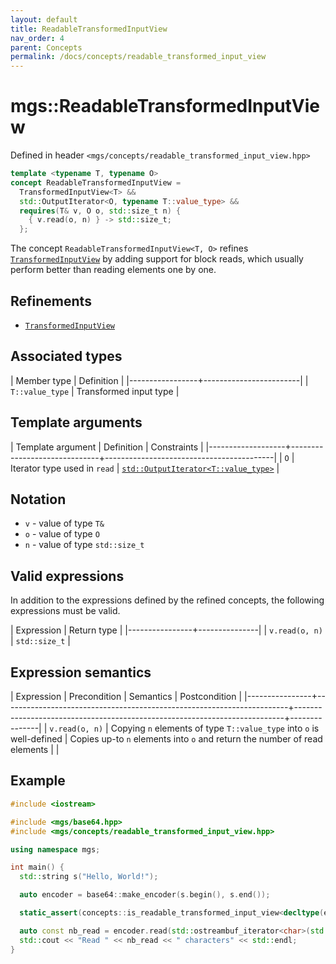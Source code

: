 ```yaml
---
layout: default
title: ReadableTransformedInputView
nav_order: 4
parent: Concepts
permalink: /docs/concepts/readable_transformed_input_view
---
```


# mgs::ReadableTransformedInputView

Defined in header `<mgs/concepts/readable_transformed_input_view.hpp>`

```cpp
template <typename T, typename O>
concept ReadableTransformedInputView =
  TransformedInputView<T> &&
  std::OutputIterator<O, typename T::value_type> &&
  requires(T& v, O o, std::size_t n) {
    { v.read(o, n) } -> std::size_t;
  };
```

The concept `ReadableTransformedInputView<T, O>` refines [`TransformedInputView`]() by adding support for block reads, which usually perform better than reading elements one by one.

## Refinements

* [`TransformedInputView`]()

## Associated types

| Member type     | Definition             |
|-----------------+------------------------|
| `T::value_type` | Transformed input type |

## Template arguments

| Template argument | Definition                   | Constraints                              |
|-------------------+------------------------------+------------------------------------------|
| `O`               | Iterator type used in `read` | [`std::OutputIterator<T::value_type>`]() |

## Notation

* `v` - value of type `T&`
* `o` - value of type `O`
* `n` - value of type `std::size_t`

## Valid expressions

In addition to the expressions defined by the refined concepts, the following expressions must be valid.

| Expression     | Return type   |
|----------------+---------------|
| `v.read(o, n)` | `std::size_t` |

## Expression semantics

| Expression     | Precondition                                                          | Semantics                                                                 | Postcondition |
|----------------+-----------------------------------------------------------------------+---------------------------------------------------------------------------+---------------|
| `v.read(o, n)` | Copying `n` elements of type `T::value_type` into `o` is well-defined | Copies up-to `n` elements into `o` and return the number of read elements |               |

## Example

```cpp
#include <iostream>

#include <mgs/base64.hpp>
#include <mgs/concepts/readable_transformed_input_view.hpp>

using namespace mgs;

int main() {
  std::string s("Hello, World!");

  auto encoder = base64::make_encoder(s.begin(), s.end());

  static_assert(concepts::is_readable_transformed_input_view<decltype(encoder)>::value, "");

  auto const nb_read = encoder.read(std::ostreambuf_iterator<char>(std::cout), std::size_t(-1));
  std::cout << "Read " << nb_read << " characters" << std::endl;
}
```
